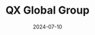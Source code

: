 ---  
layout: startup_page  
title: "QX Global Group"  
id: "qxglobalgroup.com"  
permalink: "/qxglobalgroupqxglobalgroup.com07102024/"  
website: "https://qxglobalgroup.com/"  
funding_round: "Growth Investment"  
funding_amount: "£100M+"  
investors: "Long Ridge Equity Partners"  
about: "QX Global Group is a leading provider of business process management (BPM) services. They offer a uniquely integrated platform combining BPM expertise, consulting services, and automation technologies (including AI) to unlock value for customers. The company has seen significant revenue growth and is rapidly becoming a global leader in the BPM sector."  
markets: "Business & Digital Transformation, BPM, Consulting, Accounting, Recruitment, Real Estate, Manufacturing, Public Sector, Higher Education, Healthcare, Consumer Packaged Goods, Retail, Utilities and Energy"  
hq: "London, England, United Kingdom"  
founded_year: "2003"  
linkedin: "https://www.linkedin.com/company/qxglobalgroup"  
twitter: "https://twitter.com/qxglobalgroup"  
instagram: ""  
facebook: "https://www.facebook.com/QXGlobalGroup/"  
crunchbase: "https://www.crunchbase.com/organization/qx-global-group"  
pitchbook: "https://pitchbook.com/profiles/company/491609-26"  

date_display: "10-Jul-2024"  
date: "2024-07-10"

# SEO Optimization  
meta_title: "QX Global Group - Growth Investment Funding (£100M+)"  
meta_description: "QX Global Group, QX Global Group is a leading provider of business process management (BPM) services. They offer a uniquely integrated platform combining BPM expertise..."  
meta_keywords: "QX Global Group, Business & Digital Transformation, BPM, Consulting, Accounting, Recruitment, Real Estate, Manufacturing, Public Sector, Higher Education, Healthcare, Consumer Packaged Goods, Retail, Utilities and Energy, Growth Investment funding"  
canonical_url: "https://startup.projectstartups.com/qxglobalgroupqxglobalgroup.com07102024/"  
---